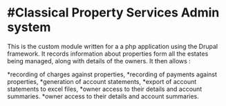 #Classical Property Services Admin system
===
This is the custom module written for a a php application using the Drupal framework. It records information about properties form all the estates being managed, along with details of the owners. It then allows :

*recording of charges against properties,
*recording of payments against properties,
*generation of account statements,
*export of account statements to excel files,
*owner access to their details and account summaries.
*owner access to their details and account summaries.
